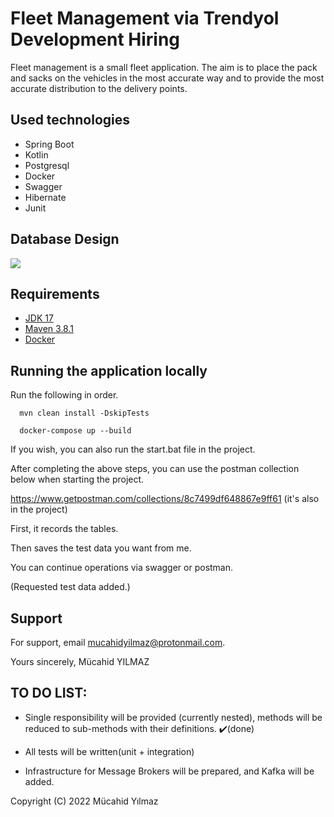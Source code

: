 
# Fleet Management via Trendyol Development Hiring 

Fleet management is a small fleet application. The aim is to place the pack and sacks on the vehicles in the most accurate way and to provide the most accurate distribution to the delivery points.



## Used technologies

 - Spring Boot
 - Kotlin
 - Postgresql
 - Docker
 - Swagger
 - Hibernate
 - Junit

 


## Database Design

![](https://i.ibb.co/R9C1F8y/fleet-management.png)


## Requirements

- [JDK 17](https://www.oracle.com/java/technologies/javase/jdk17-archive-downloads.html)
- [Maven 3.8.1](https://maven.apache.org/)
- [Docker](https://www.docker.com/products/docker-desktop/)


## Running the application locally

Run the following in order.

```http
  mvn clean install -DskipTests 
```

```http
  docker-compose up --build
```

If you wish, you can also run the start.bat file in the project.

After completing the above steps, you can use the postman collection below when starting the project.

https://www.getpostman.com/collections/8c7499df648867e9ff61 (it's also in the project) 

First, it records the tables.

Then saves the test data you want from me.

You can continue operations via swagger or postman.

(Requested test data added.)

## Support

For support, email mucahidyilmaz@protonmail.com. 

Yours sincerely, 
Mücahid YILMAZ

## TO DO LIST:

- Single responsibility will be provided (currently nested), methods will be reduced to sub-methods with their definitions. ✔️(done)

- All tests will be written(unit + integration)

- Infrastructure for Message Brokers will be prepared, and Kafka will be added.

Copyright (C) 2022 Mücahid Yılmaz